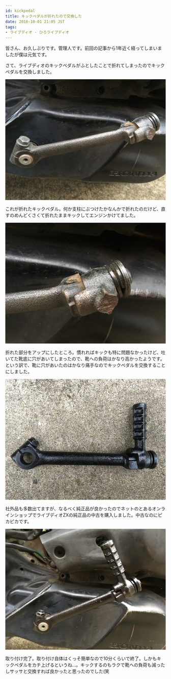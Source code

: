 ```yaml
---
id: kickpedal
title: キックペダルが折れたので交換した
date: 2016-10-01 21:05 JST
tags:
- ライブディオ - ひろライブディオ
---
```


<p class="sentence spacing">
皆さん、お久しぶりです。管理人です。前回の記事から1年近く経ってしまいましたが僕は元気です。
</p>

<p class="sentence spacing10">
さて、ライブディオのキックペダルがふとしたことで折れてしまったのでキックペダルを交換しました。
</p>

<div class="center spacing"><img class="img-fluid" src="/photo/diary/20161001_1.jpg" alt=""></div>

<p class="sentence spacing">
これが折れたキックペダル。何か支柱にぶつけたかなんかで折れたのだけど、直すのめんどくさくて折れたままキックしてエンジンかけてました。
</p>

<div class="center spacing"><img class="img-fluid" src="/photo/diary/20161001_2.jpg" alt=""></div>

<p class="sentence spacing">
折れた部分をアップにしたところ。慣れればキックも特に問題なかったけど、吐いてた靴底に穴があいてしまったので、靴への負荷はかなり高かったようです。という訳で、靴に穴があいたのはかなり痛手なのでキックペダルを交換することにしました。
</p>

<div class="center spacing"><img class="img-fluid" src="/photo/diary/20161001_3.jpg" alt=""></div>

<p class="sentence spacing">
社外品も多数出てますが、なるべく純正品が良かったのでネットのとあるオンラインショップでライブディオZXの純正品の中古を購入しました。中古なのにピカピカです。
</p>

<div class="center spacing"><img class="img-fluid" src="/photo/diary/20161001_4.jpg" alt=""></div>

<p class="sentence spacing">
取り付け完了。取り付け自体はくっそ簡単なので10分くらいで終了。しかもキックペダルをカチ上げるというね…。キックするのもラクで靴への負荷も減ったしサッサと交換すれば良かったと思ったのでした(笑
</p>
